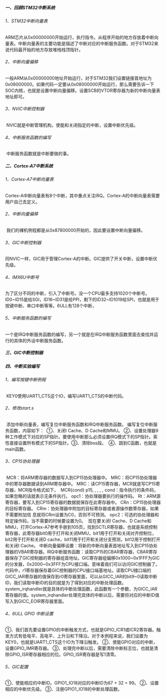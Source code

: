 ##### 一、回顾STM32中断系统

###### 1、STM32中断向量表

​	ARM芯片从0x00000000开始运行，执行指令。从程序开始的地方存放着中断向量表。中断向量表的主要功能是描述了中断对应的中断服务函数。对于STM32来说代码最开始的地方存放堆栈栈顶指针。

###### 2、中断向量偏移

​	一般ARM从0x00000000地址开始运行，对于STM32我们设置链接首地址为0x08000000。如果代码一定要从0x08000000开始运行，那么需要告诉一下SOC内核，也就是设置中断向量偏移。设置SCB的VTOR寄存器为新的中断向量表地址即可。

###### 3、NVIC中断控制器

​	NVIC就是中断管理机构，使能和关闭指定的中断，设置中断优先级。

###### 4、中断服务函数的编写

​	中断服务函数就是中断要做的事。

##### 二、Cortex-A7中断系统

###### 1、Cortex-A7中断向量表

​	Cortex-A中断向量表有8个中断，其中重点关注IRQ。Cortex-A的中断向量表需要用户自己去定义。

###### 2、中断向量偏移

​	我们的裸机例程都是从0x87800000开始的，因此要设置中断向量偏移。

###### 3、GIC中断控制器

​	同NVIC一样，GIC用于管理Cortex-A的中断。GIC提供了开关中断，设置中断优先级。

###### 4、IMX6U中断号

​	为了区分不同的中断，引入了中断号。没一个CPU最多支持1020个中断号。ID0~ID15是给SGI，ID16~ID31是给PPI，剩下的ID32~ID1019给SPI，也就是用于按键中断、串口中断等等。6ULL有128个中断，

###### 5、中断服务函数的编写

​	一个是IRQ中断服务函数的编写，另一个就是在IRQ中断服务函数里面去查找并运行的具体的外设中断服务函数。

##### 三、GIC中断控制器

##### 四、中断实验编写

###### 1、编写按键中断例程

​	KEY0使用UART1_CTS这个IO，编写UART1_CTS的中断代码。

###### 2、修改start.s

​	添加中断向量表，编写复位中断服务函数和IRQ中断服务函数。
​	编写复位中断服务函数，内容如下：
​	①、关闭I Cache、D Cache和MMU。
​	②、设置处理器9种工作模式下对应的SP指针。要使用中断那么必须设置IRQ模式下的SP指针。索性直接设置所有模式下的SP指针。
​	③、清除bss段。
​	④、跳到C函数，也就是main函数。

###### 3、CP15协处理器

​	MCR：将ARM寄存器的数据写入到CP15协处理器中。
​	MRC：将CP15协处理器中的寄存器数据读到ARM寄存器中。
​	MRC：读CP15寄存器，MCR就是写CP15寄存器，MCR指令格式如下，
​	MCR{cond} p15, <opc1> , <RT>, <CRn>, <CRm>, <opc2>
​	cond：指令执行的条件码，如果忽略的话就表示无条件执行。
​	opc1：协处理器要执行的操作码。
​	Rt：ARM源寄存器，要写入到CP15寄存器的数据就保存在此寄存器中。
​	CRn：CP15协处理器的目标寄存器。
​	CRm：协处理器中附加的目标寄存器或者源操作数寄存器，如果不需要附加信	息就将CRm设置为C0，否则不可预测。
​	opc2：可选的协处理器和特定操作码，当不需要的时候要设置为0。
​	现在要关闭I Cache、D Cache和MMU，打开Cortex-A7参考手册到105页，找到SCTLR寄存器，也就是系统控制寄存器，此寄存器bit0用于打开和关闭MMU，bit1用于打开和关闭对齐控制位，bit2用于打开和关闭D cache，bit11用于打开和关闭分支预测，bit12用于控制打开和关闭I Cache。
​	中断向量偏移设置：将新的中断向量表首地址写入到CP15协处理器的VBAR寄存器。
​	IRQ中断服务函数：读取CP15的CBAR寄存器，CBAR寄存器保存了GIC控制器的寄存器组首地址。GIC寄存器组偏移0x1000~0x1FFF为GIC的分发器，0x2000~0x3FFF为CPU接口端。意味着我们可以访问GIC控制器了。代码中，r1寄存器保存着GIC控制器的CPU接口端基地址。读取CPU接口端的GICC_IAR寄存器的值保存到r0寄存器里面，可以从GICC_IAR的bit9~0读取中断ID，我们读取中断ID的目的就是为了得到对应的中断处理函数。system_irqhandler就是具体的中断处理函数，此函数有一个参数，为GICC_IAR寄存器的值。system_irqhandler处理完具体的中断以后，需要将对应的中断ID值写入到GICC_EOIR寄存器里面。

###### 4、6ULL GPIO 中断设置

①、我们首先要设置GPIO的中断触发方式，也就是GPIO_ICR1或ICR2寄存器。触发方式有低电平、高电平、上升沿和下降沿。对于本例程来说，我们设置为KEY0，也就是UART1_CTS这个IO为下降沿触发。
②、使能GPIO对应的中断，设置GPIO_IMR寄存器。
③、处理完中断以后，需要清除中断标志位，也就是清除GPIO_ISR寄存器相应的位。GPIO_ISR寄存器是写1清零。

###### 5、GIC配置

①、使能相应的中断ID。GPIO1_IO18对应的中断ID为67 + 32 = 99。
②、设置相应的中断优先级。
③、注册GPIO1_IO18的中断处理函数。